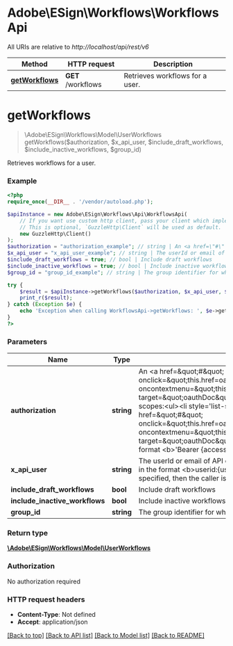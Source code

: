 # Adobe\ESign\Workflows\WorkflowsApi

All URIs are relative to *http://localhost/api/rest/v6*

Method | HTTP request | Description
------------- | ------------- | -------------
[**getWorkflows**](WorkflowsApi.md#getWorkflows) | **GET** /workflows | Retrieves workflows for a user.


# **getWorkflows**
> \Adobe\ESign\Workflows\Model\UserWorkflows getWorkflows($authorization, $x_api_user, $include_draft_workflows, $include_inactive_workflows, $group_id)

Retrieves workflows for a user.

### Example
```php
<?php
require_once(__DIR__ . '/vendor/autoload.php');

$apiInstance = new Adobe\ESign\Workflows\Api\WorkflowsApi(
    // If you want use custom http client, pass your client which implements `GuzzleHttp\ClientInterface`.
    // This is optional, `GuzzleHttp\Client` will be used as default.
    new GuzzleHttp\Client()
);
$authorization = "authorization_example"; // string | An <a href=\"#\" onclick=\"this.href=oauthDoc()\" oncontextmenu=\"this.href=oauthDoc()\" target=\"oauthDoc\">OAuth Access Token</a> with scopes:<ul><li style='list-style-type: square'><a href=\"#\" onclick=\"this.href=oauthDoc('workflow_read')\" oncontextmenu=\"this.href=oauthDoc('workflow_read')\" target=\"oauthDoc\">workflow_read</a></li></ul>in the format <b>'Bearer {accessToken}'.
$x_api_user = "x_api_user_example"; // string | The userId or email of API caller using the account or group token in the format <b>userid:{userId} OR email:{email}.</b> If it is not specified, then the caller is inferred from the token.
$include_draft_workflows = true; // bool | Include draft workflows
$include_inactive_workflows = true; // bool | Include inactive workflows
$group_id = "group_id_example"; // string | The group identifier for which the workflows will be fetched

try {
    $result = $apiInstance->getWorkflows($authorization, $x_api_user, $include_draft_workflows, $include_inactive_workflows, $group_id);
    print_r($result);
} catch (Exception $e) {
    echo 'Exception when calling WorkflowsApi->getWorkflows: ', $e->getMessage(), PHP_EOL;
}
?>
```

### Parameters

Name | Type | Description  | Notes
------------- | ------------- | ------------- | -------------
 **authorization** | **string**| An &lt;a href&#x3D;\&quot;#\&quot; onclick&#x3D;\&quot;this.href&#x3D;oauthDoc()\&quot; oncontextmenu&#x3D;\&quot;this.href&#x3D;oauthDoc()\&quot; target&#x3D;\&quot;oauthDoc\&quot;&gt;OAuth Access Token&lt;/a&gt; with scopes:&lt;ul&gt;&lt;li style&#x3D;&#39;list-style-type: square&#39;&gt;&lt;a href&#x3D;\&quot;#\&quot; onclick&#x3D;\&quot;this.href&#x3D;oauthDoc(&#39;workflow_read&#39;)\&quot; oncontextmenu&#x3D;\&quot;this.href&#x3D;oauthDoc(&#39;workflow_read&#39;)\&quot; target&#x3D;\&quot;oauthDoc\&quot;&gt;workflow_read&lt;/a&gt;&lt;/li&gt;&lt;/ul&gt;in the format &lt;b&gt;&#39;Bearer {accessToken}&#39;. |
 **x_api_user** | **string**| The userId or email of API caller using the account or group token in the format &lt;b&gt;userid:{userId} OR email:{email}.&lt;/b&gt; If it is not specified, then the caller is inferred from the token. | [optional]
 **include_draft_workflows** | **bool**| Include draft workflows | [optional]
 **include_inactive_workflows** | **bool**| Include inactive workflows | [optional]
 **group_id** | **string**| The group identifier for which the workflows will be fetched | [optional]

### Return type

[**\Adobe\ESign\Workflows\Model\UserWorkflows**](../Model/UserWorkflows.md)

### Authorization

No authorization required

### HTTP request headers

 - **Content-Type**: Not defined
 - **Accept**: application/json

[[Back to top]](#) [[Back to API list]](../../README.md#documentation-for-api-endpoints) [[Back to Model list]](../../README.md#documentation-for-models) [[Back to README]](../../README.md)


